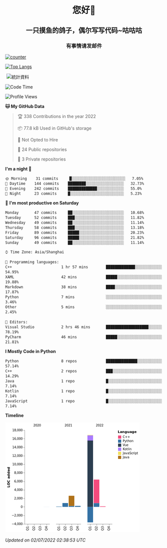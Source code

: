 

<!--
**kitUIN/kitUIN** is a ✨ _special_ ✨ repository because its `README.md` (this file) appears on your GitHub profile.

Here are some ideas to get you started:

- 🔭 I’m currently working on ...
- 🌱 I’m currently learning ...
- 👯 I’m looking to collaborate on ...
- 🤔 I’m looking for help with ...
- 💬 Ask me about ...
- 📫 How to reach me: ...
- 😄 Pronouns: ...
- ⚡ Fun fact: ...
-->
<h1 align="center">您好👋</h1>
<h2 align="center">一只摸鱼的鸽子，偶尔写写代码~咕咕咕</h2>
<h3 align="center">有事情请发邮件</h3>

[![counter](https://count.getloli.com/get/@KitUIN?theme=rule34)](https://count.getloli.com/)

[![Top Langs](https://github-readme-stats.vercel.app/api/top-langs/?username=kitUIN&show_icons=true&theme=gruvbox&locale=cn&layout=compact)](https://github.com/anuraghazra/github-readme-stats)

<p>&nbsp;<img align="center" src="https://github-readme-stats.vercel.app/api?username=kitUIN&show_icons=true&theme=gruvbox&locale=cn" alt="統計資料" /></p>


<!--START_SECTION:waka-->
![Code Time](http://img.shields.io/badge/Code%20Time-597%20hrs%2026%20mins-blue)

![Profile Views](http://img.shields.io/badge/Profile%20Views-0-blue)

**🐱 My GitHub Data** 

> 🏆 338 Contributions in the year 2022
 > 
> 📦 77.8 kB Used in GitHub's storage 
 > 
> 🚫 Not Opted to Hire
 > 
> 📜 24 Public repositories 
 > 
> 🔑 3 Private repositories  
 > 
**I'm a night 🦉** 

```text
🌞 Morning    31 commits     █░░░░░░░░░░░░░░░░░░░░░░░░   7.05% 
🌆 Daytime    144 commits    ████████░░░░░░░░░░░░░░░░░   32.73% 
🌃 Evening    242 commits    █████████████░░░░░░░░░░░░   55.0% 
🌙 Night      23 commits     █░░░░░░░░░░░░░░░░░░░░░░░░   5.23%

```
📅 **I'm most productive on Saturday** 

```text
Monday       47 commits     ██░░░░░░░░░░░░░░░░░░░░░░░   10.68% 
Tuesday      52 commits     ███░░░░░░░░░░░░░░░░░░░░░░   11.82% 
Wednesday    49 commits     ██░░░░░░░░░░░░░░░░░░░░░░░   11.14% 
Thursday     58 commits     ███░░░░░░░░░░░░░░░░░░░░░░   13.18% 
Friday       89 commits     █████░░░░░░░░░░░░░░░░░░░░   20.23% 
Saturday     96 commits     █████░░░░░░░░░░░░░░░░░░░░   21.82% 
Sunday       49 commits     ██░░░░░░░░░░░░░░░░░░░░░░░   11.14%

```


```text
⌚︎ Time Zone: Asia/Shanghai

💬 Programming languages: 
C++                      1 hr 57 mins        █████████████░░░░░░░░░░░░   54.95% 
XAML                     42 mins             █████░░░░░░░░░░░░░░░░░░░░   19.88% 
Markdown                 38 mins             ████░░░░░░░░░░░░░░░░░░░░░   17.87% 
Python                   7 mins              ░░░░░░░░░░░░░░░░░░░░░░░░░   3.46% 
Other                    5 mins              ░░░░░░░░░░░░░░░░░░░░░░░░░   2.45%

📝 Editors: 
Visual Studio            2 hrs 46 mins       ███████████████████░░░░░░   78.19% 
PyCharm                  46 mins             █████░░░░░░░░░░░░░░░░░░░░   21.81%

```

**I Mostly Code in Python** 

```text
Python                   8 repos             ██████████████░░░░░░░░░░░   57.14% 
C++                      2 repos             ███░░░░░░░░░░░░░░░░░░░░░░   14.29% 
Java                     1 repo              █░░░░░░░░░░░░░░░░░░░░░░░░   7.14% 
Kotlin                   1 repo              █░░░░░░░░░░░░░░░░░░░░░░░░   7.14% 
JavaScript               1 repo              █░░░░░░░░░░░░░░░░░░░░░░░░   7.14%

```


**Timeline**

![Chart not found](https://raw.githubusercontent.com/kitUIN/kitUIN/main/charts/bar_graph.png) 


 *Updated on 02/07/2022 02:38:53 UTC*
<!--END_SECTION:waka-->
